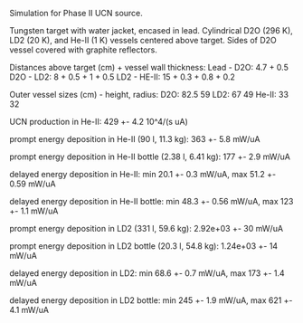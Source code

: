 Simulation for Phase II UCN source.

Tungsten target with water jacket, encased in lead.
Cylindrical D2O (296 K), LD2 (20 K), and He-II (1 K) vessels centered above target.
Sides of D2O vessel covered with graphite reflectors.

Distances above target (cm) + vessel wall thickness:
Lead - D2O: 4.7 + 0.5
D2O - LD2: 8 + 0.5 + 1 + 0.5
LD2 - HE-II: 15 + 0.3 + 0.8 + 0.2

Outer vessel sizes (cm) - height, radius:
D2O: 82.5 59
LD2: 67 49
He-II: 33 32

UCN production in He-II:
429 +- 4.2 10^4/(s uA)

prompt energy deposition in He-II (90 l, 11.3 kg):
363 +- 5.8 mW/uA

prompt energy deposition in He-II bottle (2.38 l, 6.41 kg):
177 +- 2.9 mW/uA

delayed energy deposition in He-II:
min 20.1 +- 0.3 mW/uA, max 51.2 +- 0.59 mW/uA

delayed energy deposition in He-II bottle:
min 48.3 +- 0.56 mW/uA, max 123 +- 1.1 mW/uA

prompt energy deposition in LD2 (331 l, 59.6 kg):
2.92e+03 +- 30 mW/uA

prompt energy deposition in LD2 bottle (20.3 l, 54.8 kg):
1.24e+03 +- 14 mW/uA

delayed energy deposition in LD2:
min 68.6 +- 0.7 mW/uA, max 173 +- 1.4 mW/uA

delayed energy deposition in LD2 bottle:
min 245 +- 1.9 mW/uA, max 621 +- 4.1 mW/uA

